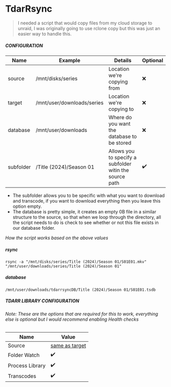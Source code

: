 # TdarRsync
>I needed a script that would copy files from my cloud storage to unraid, I was originally going to use rclone copy but this was just an easier way to handle this.

##### CONFIGURATION
| Name  | Example | Details | Optional |
| ------------- | ------------- | ------------- | ------------- |
| source     | /mnt/disks/series | Location we're copying from  | ❌ |
| target     | /mnt/user/downloads/series | Location we're copying to | ❌ |
| database   | /mnt/user/downloads | Where do you want the database to be stored  | ❌ |
| subfolder  | /Title (2024)/Season 01 | Allows you to specify a subfolder witin the source path  | ✔️ |

- The subfolder allows you to be specific with what you want to download and transcode, if you want to download everything then you leave this option empty.
- The database is pretty simple, it creates an empty 0B file in a similar structure to the source, so that when we loop through the directory, all the script
needs to do is check to see whether or not this file exists in our database folder.

*How the script works based on the above values*
##### rsync
`rsync -a "/mnt/disks/series/Title (2024)/Season 01/S01E01.mkv" "/mnt/user/downloads/series/Title (2024)/Season 01"`
##### database
`/mnt/user/downloads/tdarrsyncDB/Title (2024)/Season 01/S01E01.tsdb`
##### TDARR LIBRARY CONFIGURATION
###### Note: These are the options that are required for this to work, everything else is optional but I would recommend enabling Health checks
|     Name     |    Value    |
| ------------- | ------------- |
|Source| [same as target](#configuration) |
| Folder Watch     | ✔️ |
| Process Library  | ✔️ |
| Transcodes  | ✔️ |
